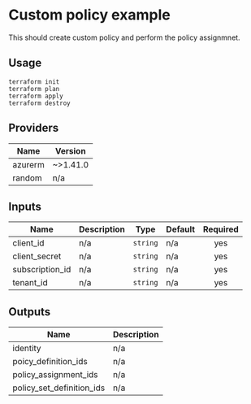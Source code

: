 # Custom policy example

This should create custom policy and perform the policy assignmnet.

## Usage
```
terraform init
terraform plan
terraform apply
terraform destroy
```
<!-- BEGINNING OF PRE-COMMIT-TERRAFORM DOCS HOOK -->
## Providers

| Name | Version |
|------|---------|
| azurerm | ~>1.41.0 |
| random | n/a |

## Inputs

| Name | Description | Type | Default | Required |
|------|-------------|------|---------|:-----:|
| client\_id | n/a | `string` | n/a | yes |
| client\_secret | n/a | `string` | n/a | yes |
| subscription\_id | n/a | `string` | n/a | yes |
| tenant\_id | n/a | `string` | n/a | yes |

## Outputs

| Name | Description |
|------|-------------|
| identity | n/a |
| poicy\_definition\_ids | n/a |
| policy\_assignment\_ids | n/a |
| policy\_set\_definition\_ids | n/a |

<!-- END OF PRE-COMMIT-TERRAFORM DOCS HOOK -->
